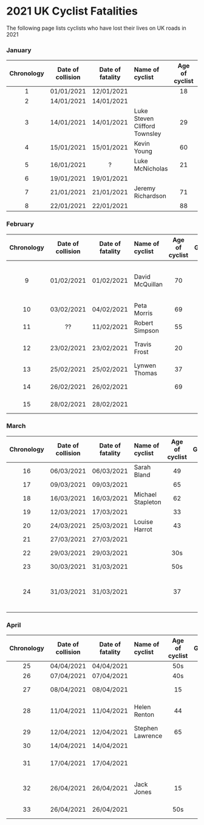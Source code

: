 # 2021 UK Cyclist Fatalities

The following page lists cyclists who have lost their lives on UK roads in 2021

### January

| Chronology | Date of collision | Date of fatality | Name of cyclist | Age of cyclist | Gender | Region |Involved vehicle type | News report | Notes |
|:----------:|:-----------------:|:----------------:|:----------------|:--------------:|:------:|:-------|:--------------------:|:------------|:------|
| 1          | 01/01/2021        | 12/01/2021       |                 | 18             | M      | Kent   | SUV                  | [Report](https://www.kentlive.news/news/kent-news/teenager-riding-bmx-bike-died-4894954) |       |
| 2          | 14/01/2021        | 14/01/2021       |                 |                | M      | London | HGV                | [Report](https://www.romfordrecorder.co.uk/news/traffic/man-killed-in-rainham-collision-6904096) |       |
| 3          | 14/01/2021        | 14/01/2021       | Luke Steven Clifford Townsley | 29 | M      | Somerset | SUV                | [Report](https://www.somersetcountygazette.co.uk/news/19043203.luke-steven-clifford-townsley-taunton-died-kingston-st-mary-crash/) |       |
| 4          | 15/01/2021        | 15/01/2021       | Kevin Young     | 60             | M      | Aberdeenshire | N/A                | [Report](https://www.eveningexpress.co.uk/news/scotland/cyclist-dies-after-becoming-unwell-in-aberdeenshire/) | Medical episode |
| 5          | 16/01/2021        | ?                | Luke McNicholas | 21             | M      | Isle of Man | Car                | [Report](https://www.bbc.co.uk/news/world-europe-isle-of-man-55699054) |       |
| 6          | 19/01/2021        | 19/01/2021       |                 |                | M      | London | Lorry                | [Report](https://www.mylondon.news/news/east-london-news/cyclist-dies-after-being-hit-19663597) |       |
| 7          | 21/01/2021        | 21/01/2021       | Jeremy Richardson | 71            | M      | Cumbria | N/A                | [Report](https://cumbriacrack.com/2021/02/02/tributes-to-cyclist-killed-near-wigton-in-crash/) | Solo crash |
| 8          | 22/01/2021        | 22/01/2021       |                 | 88             | M      | Stirlingshire | Car           | [Report](https://www.dailyrecord.co.uk/news/scottish-news/cyclist-88-dies-after-horror-23379929) |      |


### February

| Chronology | Date of collision | Date of fatality | Name of cyclist | Age of cyclist | Gender | Region |Involved vehicle type | News report | Notes |
|:----------:|:-----------------:|:----------------:|:----------------|:--------------:|:------:|:-------|:--------------------:|:------------|:------|
| 9          | 01/02/2021        | 01/02/2021       | David McQuillan | 70             | M      | Lancashire | N/A             | [Report](https://www.lep.co.uk/news/tributes-popular-pendle-cyclist-70-who-tragically-died-after-fall-bike-3121163) | Fell, but possible Van was involved in collision |
| 10         | 03/02/2021        | 04/02/2021       | Peta Morris     | 69             | F      | Leicestershire | Van          | [Report](https://www.bbc.co.uk/news/uk-england-leicestershire-55928738) | Driver arrested. |
| 11         | ??                | 11/02/2021       | Robert Simpson  | 55             | M      | Newcastle upon Tyne | N/A     | [Report](https://www.thenorthernecho.co.uk/news/19110755.appeal-reunite-belongings-family-man-collapsed-died-newcastle/) | Medical episode |
| 12         | 23/02/2021        | 23/02/2021       | Travis Frost    | 20             | M      | South Yorkshire | SUV         | [Report](https://www.examinerlive.co.uk/news/local-news/barnsley-man-20-killed-after-19906179) | Driver and passenger arrested. |
| 13         | 25/02/2021        | 25/02/2021       | Lynwen Thomas   | 37             | F      | Carmarthenshire | Van | [Report](https://www.walesonline.co.uk/news/wales-news/woman-cyclist-dies-a40-carmarthenshire-19920407) | Van driver arrested |
| 14         | 26/02/2021        | 26/02/2021       |                 | 69             | M      | Perthshire | N/A | [Report](https://www.thecourier.co.uk/?post_type=fp&p=2007652) | Medical episode |
| 15         | 28/02/2021        | 28/02/2021       |                 |                | M      | County Durham | N/A | [Report](https://www.gazettelive.co.uk/news/teesside-news/cyclist-dies-after-falling-ill-19937284) | Medical episode |

### March

| Chronology | Date of collision | Date of fatality | Name of cyclist | Age of cyclist | Gender | Region |Involved vehicle type | News report | Notes |
|:----------:|:-----------------:|:----------------:|:----------------|:--------------:|:------:|:-------|:--------------------:|:------------|:------|
| 16         | 06/03/2021        | 06/03/2021       | Sarah Bland     | 49             | F      | Nottinghamshire | Car         | [Report](https://www.chad.co.uk/news/female-cyclist-dies-in-mansfield-crash-3157531) |       |
| 17         | 09/03/2021        | 09/03/2021       |                 | 65             | M      | Kent   | Van                  | [Report](https://www.kentonline.co.uk/bexley-and-bromley/news/cyclist-involved-in-van-collision-243692/) |       |
| 18         | 16/03/2021        | 16/03/2021       | Michael Stapleton | 62           | M      | London | Lorry                | [Report](https://www.standard.co.uk/news/london/cyclist-kill-hit-and-run-willesden-junction-harlesdon-b924647.html) | Hit and run |
| 19         | 12/03/2021        | 17/03/2021       |                 | 33            | M      | North Yorkshire | Car          | [Report](https://www.thenorthernecho.co.uk/news/19171572.cyclist-aged-33-dies-injuries-days-colliding-bmw/) |       |
| 20         | 24/03/2021        | 25/03/2021       | Louise Harrot   | 43            | F      | Greater Manchester | SUV       | [Report](https://www.manchestereveningnews.co.uk/news/greater-manchester-news/breaking-woman-dies-after-crash-20257288) |       |
| 21         | 27/03/2021        | 27/03/2021       |                 |               | M      | Surrey  | ?                    | [Report](https://www.getsurrey.co.uk/news/surrey-news/cyclist-dies-woking-crash-near-20290041) |       |
| 22         | 29/03/2021        | 29/03/2021       |                 | 30s           | F      | East Sussex | Tipper truck     | [Report](https://www.theargus.co.uk/news/19200929.cyclist-dies-hit-truck-b2188-near-groombridge) |       |
| 23         | 30/03/2021        | 31/03/2021       |                 | 50s           | F       | London | Car                  | [Report](https://www.getsurrey.co.uk/news/surrey-news/woman-50s-dies-hospital-after-20300905) |       |
| 24         | 31/03/2021        | 31/03/2021       |                 | 37            | M      | Gwent   | Car                  | [Report](https://www.walesonline.co.uk/news/wales-news/newport-accident-crash-cyclist-fatal-20293781) | Hit and run, driver arrested - Dangerous Driving. |

### April

| Chronology | Date of collision | Date of fatality | Name of cyclist | Age of cyclist | Gender | Region |Involved vehicle type | News report | Notes |
|:----------:|:-----------------:|:----------------:|:----------------|:--------------:|:------:|:-------|:--------------------:|:------------|:------|
| 25         | 04/04/2021        | 04/04/2021       |                 | 50s            | M      | Oxfordshire | N/A             | [Report](https://www.oxfordmail.co.uk/news/19212553.cyclist-died-crashing-tree/) | Crash into tree |
| 26         | 07/04/2021        | 07/04/2021       |                 | 40s            | M      | Somerset | Car                | [Report](https://www.somersetlive.co.uk/news/somerset-news/a39-crash-cyclist-dies-driver-5271912) | Driver arrested |
| 27         | 08/04/2021        | 08/04/2021       |                 | 15             | M      | East Yorkshire | Car   | [Report](https://www.yorkpress.co.uk/news/19222796.cyclist-dies-crash-car-east-yorkshire/) |       |
| 28         | 11/04/2021        | 11/04/2021       | Helen Renton    | 44             | F      | Dumfries and Galloway | Van   | [Report](https://www.scotsman.com/news/dumfries-and-galloway-female-cyclist-44-dies-in-crash-with-van-on-rural-road-3197446) |       |
| 29         | 12/04/2021        | 12/04/2021       | Stephen Lawrence | 65            | M      | Suffolk | SUV                 | [Report](https://www.eadt.co.uk/news/cyclist-dead-after-collsion-with-car-7895648) |       |
| 30         | 14/04/2021        | 14/04/2021       |                 |                | M      | Lincolnshire | N/A            | [Report](http://lincolnshirelive.co.uk/news/local-news/cyclist-riding-near-lincoln-dies-5300948) | Fell from bike. |
| 31         | 17/04/2021        | 17/04/2021       |                 |                |        | Surrey | ??                   | [Report](https://www.getsurrey.co.uk/news/live-updates-after-cyclist-dies-20410482) | Found in road, unknown circumstances. |
| 32         | 26/04/2021        | 26/04/2021       | Jack Jones      | 15             | M      | Merseyside | SUV              | [Report](https://www.wirralglobe.co.uk/news/19260975.manor-drive-upton-closed-serious-accident/) | Hit and Run. 22yo driver arrested |
| 33         | 26/04/2021        | 26/04/2021       |                 | 50s            | M      | Essex  | N/A                  | [Report](https://www.echo-news.co.uk/news/19261614.canvey-cyclist-dies-suffering-serious-head-injuries/) | Head injuries after fall |
